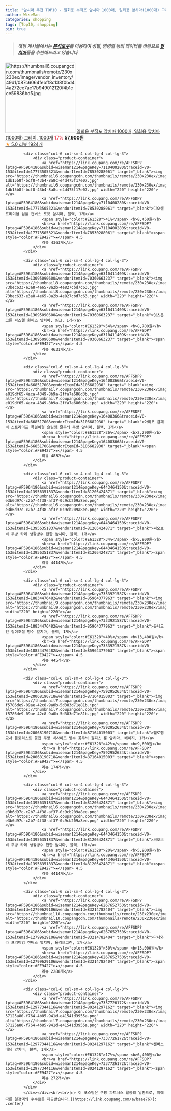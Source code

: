 ```yaml
---
title: "앞치마 추천 TOP10 - 일회용 부직포 앞치마 1000매, 일회용 앞치마(1000매) 그레이, 1000개"
author: WiseMan
categories: shopping
tags: [Top10, shopping]
pin: true
---
```


> ##### 해당 게시물에서는 [**분석도구**](https://itemscout.io/)를 이용하여 **성별**, **연령별** 등의 데이터를 바탕으로 [**앞치마**](https://link.coupang.com/a/baae76)들을 추천해드리고 있습니다.
<div class="container"><div class="row">
            <div class="col-6 col-sm-4 col-lg-4 col-lg-3">
                <div class="product-container">
                    <a href="https://link.coupang.com/re/AFFSDP?lptag=AF5964186&subid=wiseman1214&pageKey=7745983336&traceid=V0-153&itemId=20867184115&vendorItemId=82648524133" target="_blank"><img src="https://thumbnail6.coupangcdn.com/thumbnails/remote/230x230ex/image/vendor_inventory/49d1/087c6064febff8c138f0bd44a272ee7ac17b949012120f4b1cce59836bd5.jpg" alt="https://thumbnail6.coupangcdn.com/thumbnails/remote/230x230ex/image/vendor_inventory/49d1/087c6064febff8c138f0bd44a272ee7ac17b949012120f4b1cce59836bd5.jpg" width="220" height="220"></a>
                    <a href="https://link.coupang.com/re/AFFSDP?lptag=AF5964186&subid=wiseman1214&pageKey=7745983336&traceid=V0-153&itemId=20867184115&vendorItemId=82648524133" target="_blank">일회용 부직포 앞치마 1000매, 일회용 앞치마(1000매) 그레이, 1000개</a>
                    <span style="color:#E61328">17%</span> <b>57,900원</b>
                    <br><a href="https://link.coupang.com/re/AFFSDP?lptag=AF5964186&subid=wiseman1214&pageKey=7745983336&traceid=V0-153&itemId=20867184115&vendorItemId=82648524133" target="_blank"><span style="color:#FE9427">★</span> 5.0
                    리뷰 1924개</a>
                </div>
            </div>
            
            <div class="col-6 col-sm-4 col-lg-4 col-lg-3">
                <div class="product-container">
                    <a href="https://link.coupang.com/re/AFFSDP?lptag=AF5964186&subid=wiseman1214&pageKey=7110400280&traceid=V0-153&itemId=17773505321&vendorItemId=78530288061" target="_blank"><img src="https://thumbnail6.coupangcdn.com/thumbnails/remote/230x230ex/image/retail/images/1276125106401077-1db15b8f-bcf8-43b4-8a8c-e4d475f17e07.jpg" alt="https://thumbnail6.coupangcdn.com/thumbnails/remote/230x230ex/image/retail/images/1276125106401077-1db15b8f-bcf8-43b4-8a8c-e4d475f17e07.jpg" width="220" height="220"></a>
                    <a href="https://link.coupang.com/re/AFFSDP?lptag=AF5964186&subid=wiseman1214&pageKey=7110400280&traceid=V0-153&itemId=17773505321&vendorItemId=78530288061" target="_blank">디오셀 프리미엄 심플 캔버스 포켓 앞치마, 블랙, 1개</a>
                    <span style="color:#E61328">41%</span> <b>8,450원</b>
                    <br><a href="https://link.coupang.com/re/AFFSDP?lptag=AF5964186&subid=wiseman1214&pageKey=7110400280&traceid=V0-153&itemId=17773505321&vendorItemId=78530288061" target="_blank"><span style="color:#FE9427">★</span> 4.5
                    리뷰 4363개</a>
                </div>
            </div>
            
            <div class="col-6 col-sm-4 col-lg-4 col-lg-3">
                <div class="product-container">
                    <a href="https://link.coupang.com/re/AFFSDP?lptag=AF5964186&subid=wiseman1214&pageKey=6310411409&traceid=V0-153&itemId=13095090600&vendorItemId=70360663237" target="_blank"><img src="https://thumbnail8.coupangcdn.com/thumbnails/remote/230x230ex/image/retail/images/1364559359362429-73bec633-e3a8-4e65-8a2b-4e827cbd7c63.jpg" alt="https://thumbnail8.coupangcdn.com/thumbnails/remote/230x230ex/image/retail/images/1364559359362429-73bec633-e3a8-4e65-8a2b-4e827cbd7c63.jpg" width="220" height="220"></a>
                    <a href="https://link.coupang.com/re/AFFSDP?lptag=AF5964186&subid=wiseman1214&pageKey=6310411409&traceid=V0-153&itemId=13095090600&vendorItemId=70360663237" target="_blank">잇츠온 코튼 파스텔 원피스 앞치마, 핑크, 1개</a>
                    <span style="color:#E61328">54%</span> <b>8,700원</b>
                    <br><a href="https://link.coupang.com/re/AFFSDP?lptag=AF5964186&subid=wiseman1214&pageKey=6310411409&traceid=V0-153&itemId=13095090600&vendorItemId=70360663237" target="_blank"><span style="color:#FE9427">★</span> 4.5
                    리뷰 4631개</a>
                </div>
            </div>
            
            <div class="col-6 col-sm-4 col-lg-4 col-lg-3">
                <div class="product-container">
                    <a href="https://link.coupang.com/re/AFFSDP?lptag=AF5964186&subid=wiseman1214&pageKey=16408366&traceid=V0-153&itemId=66851700&vendorItemId=3106682930" target="_blank"><img src="https://thumbnail7.coupangcdn.com/thumbnails/remote/230x230ex/image/retail/images/760281754193588-e019df65-4aca-4349-8b9a-2ffa7a686d3b.jpg" alt="https://thumbnail7.coupangcdn.com/thumbnails/remote/230x230ex/image/retail/images/760281754193588-e019df65-4aca-4349-8b9a-2ffa7a686d3b.jpg" width="220" height="220"></a>
                    <a href="https://link.coupang.com/re/AFFSDP?lptag=AF5964186&subid=wiseman1214&pageKey=16408366&traceid=V0-153&itemId=66851700&vendorItemId=3106682930" target="_blank">아리코 금깨비 스트라이프 목걸이형 슬림핏 줄무늬 주방 앞치마, 블랙, 1개</a>
                    <span style="color:#E61328">26%</span> <b>2,290원</b>
                    <br><a href="https://link.coupang.com/re/AFFSDP?lptag=AF5964186&subid=wiseman1214&pageKey=16408366&traceid=V0-153&itemId=66851700&vendorItemId=3106682930" target="_blank"><span style="color:#FE9427">★</span> 4.5
                    리뷰 483개</a>
                </div>
            </div>
            
            <div class="col-6 col-sm-4 col-lg-4 col-lg-3">
                <div class="product-container">
                    <a href="https://link.coupang.com/re/AFFSDP?lptag=AF5964186&subid=wiseman1214&pageKey=6443464150&traceid=V0-153&itemId=13956351837&vendorItemId=81205424871" target="_blank"><img src="https://thumbnail6.coupangcdn.com/thumbnails/remote/230x230ex/image/retail/images/3295071584798491-e3b6d97c-c2b7-4f38-af37-0c9cb209a8ee.png" alt="https://thumbnail6.coupangcdn.com/thumbnails/remote/230x230ex/image/retail/images/3295071584798491-e3b6d97c-c2b7-4f38-af37-0c9cb209a8ee.png" width="220" height="220"></a>
                    <a href="https://link.coupang.com/re/AFFSDP?lptag=AF5964186&subid=wiseman1214&pageKey=6443464150&traceid=V0-153&itemId=13956351837&vendorItemId=81205424871" target="_blank">씨오브비 주방 카페 생활방수 편한 앞치마, 블랙, 1개</a>
                    <span style="color:#E61328">34%</span> <b>5,900원</b>
                    <br><a href="https://link.coupang.com/re/AFFSDP?lptag=AF5964186&subid=wiseman1214&pageKey=6443464150&traceid=V0-153&itemId=13956351837&vendorItemId=81205424871" target="_blank"><span style="color:#FE9427">★</span> 4.5
                    리뷰 4414개</a>
                </div>
            </div>
            
            <div class="col-6 col-sm-4 col-lg-4 col-lg-3">
                <div class="product-container">
                    <a href="https://link.coupang.com/re/AFFSDP?lptag=AF5964186&subid=wiseman1214&pageKey=7333921587&traceid=V0-153&itemId=18834476482&vendorItemId=85964377963" target="_blank"><img src="https://thumbnail9.coupangcdn.com/thumbnails/remote/230x230ex/image/vendor_inventory/db00/8ea6ce3a5c45b31e23c5931e0013e22936f966bf85d0591c1498efe1f46f.jpg" alt="https://thumbnail9.coupangcdn.com/thumbnails/remote/230x230ex/image/vendor_inventory/db00/8ea6ce3a5c45b31e23c5931e0013e22936f966bf85d0591c1498efe1f46f.jpg" width="220" height="220"></a>
                    <a href="https://link.coupang.com/re/AFFSDP?lptag=AF5964186&subid=wiseman1214&pageKey=7333921587&traceid=V0-153&itemId=18834476482&vendorItemId=85964377963" target="_blank">유니드언 길이조절 방수 앞치마, 블랙, 1개</a>
                    <span style="color:#E61328">40%</span> <b>13,400원</b>
                    <br><a href="https://link.coupang.com/re/AFFSDP?lptag=AF5964186&subid=wiseman1214&pageKey=7333921587&traceid=V0-153&itemId=18834476482&vendorItemId=85964377963" target="_blank"><span style="color:#FE9427">★</span> 4.5
                    리뷰 445개</a>
                </div>
            </div>
            
            <div class="col-6 col-sm-4 col-lg-4 col-lg-3">
                <div class="product-container">
                    <a href="https://link.coupang.com/re/AFFSDP?lptag=AF5964186&subid=wiseman1214&pageKey=7592952634&traceid=V0-153&itemId=20068190718&vendorItemId=87164015003" target="_blank"><img src="https://thumbnail7.coupangcdn.com/thumbnails/remote/230x230ex/image/retail/images/1851017336975040-f5786de9-09ae-42c8-9a0b-5d383d71e81b.jpg" alt="https://thumbnail7.coupangcdn.com/thumbnails/remote/230x230ex/image/retail/images/1851017336975040-f5786de9-09ae-42c8-9a0b-5d383d71e81b.jpg" width="220" height="220"></a>
                    <a href="https://link.coupang.com/re/AFFSDP?lptag=AF5964186&subid=wiseman1214&pageKey=7592952634&traceid=V0-153&itemId=20068190718&vendorItemId=87164015003" target="_blank">헬로젬 교사 플로리스트 꽃집 주방 빅사이즈 방수 꽃무늬 원피스 롱 앞치마, 베이지, 1개</a>
                    <span style="color:#E61328">42%</span> <b>9,600원</b>
                    <br><a href="https://link.coupang.com/re/AFFSDP?lptag=AF5964186&subid=wiseman1214&pageKey=7592952634&traceid=V0-153&itemId=20068190718&vendorItemId=87164015003" target="_blank"><span style="color:#FE9427">★</span> 4.5
                    리뷰 174개</a>
                </div>
            </div>
            
            <div class="col-6 col-sm-4 col-lg-4 col-lg-3">
                <div class="product-container">
                    <a href="https://link.coupang.com/re/AFFSDP?lptag=AF5964186&subid=wiseman1214&pageKey=6443464150&traceid=V0-153&itemId=13956351837&vendorItemId=81205424871" target="_blank"><img src="https://thumbnail6.coupangcdn.com/thumbnails/remote/230x230ex/image/retail/images/3295071584798491-e3b6d97c-c2b7-4f38-af37-0c9cb209a8ee.png" alt="https://thumbnail6.coupangcdn.com/thumbnails/remote/230x230ex/image/retail/images/3295071584798491-e3b6d97c-c2b7-4f38-af37-0c9cb209a8ee.png" width="220" height="220"></a>
                    <a href="https://link.coupang.com/re/AFFSDP?lptag=AF5964186&subid=wiseman1214&pageKey=6443464150&traceid=V0-153&itemId=13956351837&vendorItemId=81205424871" target="_blank">씨오브비 주방 카페 생활방수 편한 앞치마, 블랙, 1개</a>
                    <span style="color:#E61328">20%</span> <b>5,900원</b>
                    <br><a href="https://link.coupang.com/re/AFFSDP?lptag=AF5964186&subid=wiseman1214&pageKey=6443464150&traceid=V0-153&itemId=13956351837&vendorItemId=81205424871" target="_blank"><span style="color:#FE9427">★</span> 4.5
                    리뷰 4414개</a>
                </div>
            </div>
            
            <div class="col-6 col-sm-4 col-lg-4 col-lg-3">
                <div class="product-container">
                    <a href="https://link.coupang.com/re/AFFSDP?lptag=AF5964186&subid=wiseman1214&pageKey=6267652750&traceid=V0-153&itemId=12799629106&vendorItemId=83214782404" target="_blank"><img src="https://thumbnail10.coupangcdn.com/thumbnails/remote/230x230ex/image/vendor_inventory/1e36/abe544aab578fd88eebf8ef8dae887f12f4247d3d4dd631700a5f64c46c5.jpg" alt="https://thumbnail10.coupangcdn.com/thumbnails/remote/230x230ex/image/vendor_inventory/1e36/abe544aab578fd88eebf8ef8dae887f12f4247d3d4dd631700a5f64c46c5.jpg" width="220" height="220"></a>
                    <a href="https://link.coupang.com/re/AFFSDP?lptag=AF5964186&subid=wiseman1214&pageKey=6267652750&traceid=V0-153&itemId=12799629106&vendorItemId=83214782404" target="_blank">다나와라 프리미엄 캔버스 앞치마, 올리브그린, 1개</a>
                    <span style="color:#E61328">50%</span> <b>15,000원</b>
                    <br><a href="https://link.coupang.com/re/AFFSDP?lptag=AF5964186&subid=wiseman1214&pageKey=6267652750&traceid=V0-153&itemId=12799629106&vendorItemId=83214782404" target="_blank"><span style="color:#FE9427">★</span> 4.5
                    리뷰 2288개</a>
                </div>
            </div>
            
            <div class="col-6 col-sm-4 col-lg-4 col-lg-3">
                <div class="product-container">
                    <a href="https://link.coupang.com/re/AFFSDP?lptag=AF5964186&subid=wiseman1214&pageKey=7337726172&traceid=V0-153&itemId=12977344116&vendorItemId=80241297162" target="_blank"><img src="https://thumbnail7.coupangcdn.com/thumbnails/remote/230x230ex/image/retail/images/817930461627744-57125a80-f764-4b85-941d-e41541d3955a.png" alt="https://thumbnail7.coupangcdn.com/thumbnails/remote/230x230ex/image/retail/images/817930461627744-57125a80-f764-4b85-941d-e41541d3955a.png" width="220" height="220"></a>
                    <a href="https://link.coupang.com/re/AFFSDP?lptag=AF5964186&subid=wiseman1214&pageKey=7337726172&traceid=V0-153&itemId=12977344116&vendorItemId=80241297162" target="_blank">캔버스 데님 앞치마, 블랙, 1개</a>
                    <span style="color:#E61328">17%</span> <b>6,400원</b>
                    <br><a href="https://link.coupang.com/re/AFFSDP?lptag=AF5964186&subid=wiseman1214&pageKey=7337726172&traceid=V0-153&itemId=12977344116&vendorItemId=80241297162" target="_blank"><span style="color:#FE9427">★</span> 4.5
                    리뷰 272개</a>
                </div>
            </div>
            </div></div><br><br>[👉 이 포스팅은 쿠팡 파트너스 활동의 일환으로, 이에 따른 일정액의 수수료를 제공받습니다.](https://link.coupang.com/a/baae76){: .center}